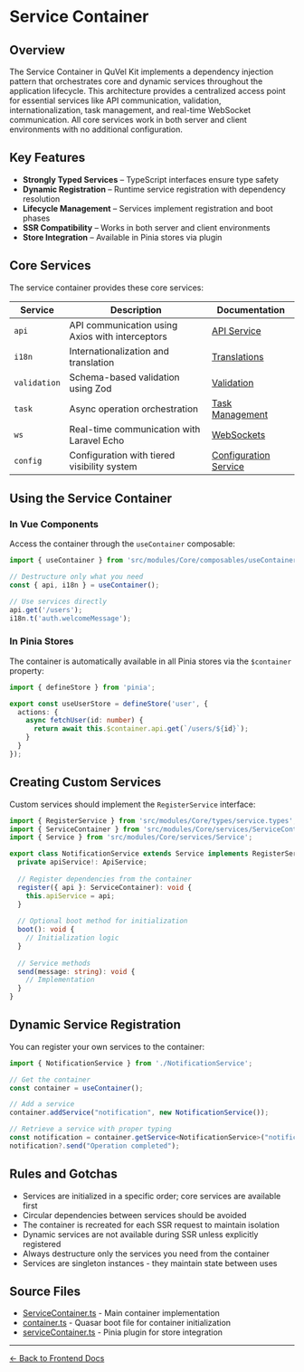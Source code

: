 # Service Container

## Overview

The Service Container in QuVel Kit implements a dependency injection pattern that orchestrates core and dynamic services throughout the application lifecycle. This architecture provides a centralized access point for essential services like API communication, validation, internationalization, task management, and real-time WebSocket communication. All core services work in both server and client environments with no additional configuration.

## Key Features

- **Strongly Typed Services** – TypeScript interfaces ensure type safety
- **Dynamic Registration** – Runtime service registration with dependency resolution
- **Lifecycle Management** – Services implement registration and boot phases
- **SSR Compatibility** – Works in both server and client environments
- **Store Integration** – Available in Pinia stores via plugin

## Core Services

The service container provides these core services:

| Service      | Description | Documentation |
|-------------|------------|---------------|
| `api`       | API communication using Axios with interceptors | [API Service](./frontend-api-service.md) |
| `i18n`      | Internationalization and translation | [Translations](./frontend-translations.md) |
| `validation` | Schema-based validation using Zod | [Validation](./frontend-validation.md) |
| `task`      | Async operation orchestration | [Task Management](./frontend-task-management.md) |
| `ws`        | Real-time communication with Laravel Echo | [WebSockets](./frontend-websockets.md) |
| `config`    | Configuration with tiered visibility system | [Configuration Service](./frontend-config-service.md) |

## Using the Service Container

### In Vue Components

Access the container through the `useContainer` composable:

```ts
import { useContainer } from 'src/modules/Core/composables/useContainer';

// Destructure only what you need
const { api, i18n } = useContainer();

// Use services directly
api.get('/users');
i18n.t('auth.welcomeMessage');
```

### In Pinia Stores

The container is automatically available in all Pinia stores via the `$container` property:

```ts
import { defineStore } from 'pinia';

export const useUserStore = defineStore('user', {
  actions: {
    async fetchUser(id: number) {
      return await this.$container.api.get(`/users/${id}`);
    }
  }
});
```

## Creating Custom Services

Custom services should implement the `RegisterService` interface:

```ts
import { RegisterService } from 'src/modules/Core/types/service.types';
import { ServiceContainer } from 'src/modules/Core/services/ServiceContainer';
import { Service } from 'src/modules/Core/services/Service';

export class NotificationService extends Service implements RegisterService {
  private apiService!: ApiService;
  
  // Register dependencies from the container
  register({ api }: ServiceContainer): void {
    this.apiService = api;
  }
  
  // Optional boot method for initialization
  boot(): void {
    // Initialization logic
  }
  
  // Service methods
  send(message: string): void {
    // Implementation
  }
}
```

## Dynamic Service Registration

You can register your own services to the container:

```ts
import { NotificationService } from './NotificationService';

// Get the container
const container = useContainer();

// Add a service
container.addService("notification", new NotificationService());

// Retrieve a service with proper typing
const notification = container.getService<NotificationService>("notification");
notification?.send("Operation completed");
```

## Rules and Gotchas

- Services are initialized in a specific order; core services are available first
- Circular dependencies between services should be avoided
- The container is recreated for each SSR request to maintain isolation
- Dynamic services are not available during SSR unless explicitly registered
- Always destructure only the services you need from the container
- Services are singleton instances - they maintain state between uses

## Source Files

- [ServiceContainer.ts](../../frontend/src/modules/Core/services/ServiceContainer.ts) - Main container implementation
- [container.ts](../../frontend/src/boot/container.ts) - Quasar boot file for container initialization
- [serviceContainer.ts](../../frontend/src/modules/Core/stores/plugins/serviceContainer.ts) - Pinia plugin for store integration

---

[← Back to Frontend Docs](./README.md)
